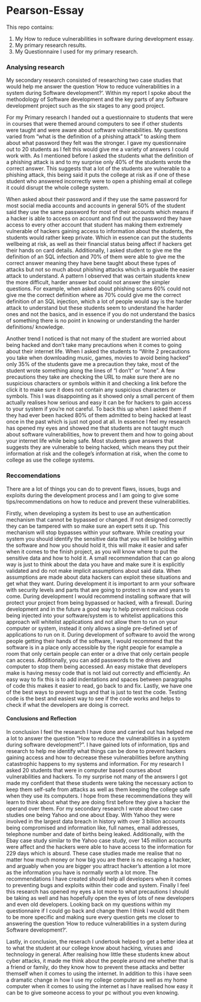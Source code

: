 # Pearson-Essay

This repo contains:

1. My How to reduce vulnerabilities in software during development essay.
2. My primary research results.
3. My Questionnaire I used for my primary research.

### Analysing research 
My secondary research consisted of researching two case studies that would help me answer the question ‘How to reduce vulnerabilities in a system during Software development?’. Within my report I spoke about the methodology of Software development and the key parts of any Software development project such as the six stages to any good project. 

For my Primary research I handed out a questionnaire to students that were in courses that were themed around computers to see if other students were taught and were aware about software vulnerabilities. My questions varied from “what is the definition of a phishing attack” to asking them about what password they felt was the stronger. I gave my questionnaire out to 20 students as I felt this would give me a variety of answers I could work with. As I mentioned before I asked the students what the definition of a phishing attack is and to my surprise only 40% of the students wrote the correct answer. This suggests that a lot of the students are vulnerable to a phishing attack, this being said it puts the college at risk as if one of these student who answered incorrectly were to open a phishing email at college it could disrupt the whole college system. 

When asked about their password and if they use the same password for most social media accounts and accounts in general 50% of the student said they use the same password for most of their accounts which means if a hacker is able to access on account and find out the password they have access to every other account that student has making them extremely vulnerable of hackers gaining access to information about the students, the students would rather keep private. Which in essence can put the students wellbeing at risk, as well as their financial status being affect if hackers get their hands on card details. Additionally, I asked student to give me the definition of an SQL infection and 70% of them were able to give me the correct answer meaning they have bene taught about these types of attacks but not so much about phishing attacks which is arguable the easier attack to understand. A pattern I observed that was certain students knew the more difficult, harder answer but could not answer the simpler questions. For example, when asked about phishing scams 60% could not give me the correct definition where as 70% could give me the correct definition of an SQL injection, which a lot of people would say is the harder attack to understand but these students seem to understand the harder ones and not the basics, and in essence if you do not understand the basics of something there is no point in knowing or understanding the harder definitions/ knowledge.  

Another trend I noticed is that not many of the student are worried about being hacked and don’t take many precautions when it comes to going about their internet life. When I asked the students to “Write 2 precautions you take when downloading music, games, movies to avoid being hacked” only 35% of the students gave me a precaution they take, most of the student wrote something along the lines of “I don’t” or “none”. A few precautions they take are checking the URL to make sure there are no suspicious characters or symbols within it and checking a link before the click it to make sure it does not contain any suspicious characters or symbols. This I was disappointing as it showed only a small percent of them actually realises how serious and easy it can be for hackers to gain access to your system if you’re not careful. To back this up when I asked them if they had ever been hacked 80% of them admitted to being hacked at least once in the past which is just not good at all. In essence I feel my research has opened my eyes and showed me that students are not taught much about software vulnerabilities, how to prevent them and how to going about your internet life while being safe. Most students gave answers that suggests they are vulnerable to being hacked, which means they put their information at risk and the college’s information at risk, when the come to college as use the college systems.

### Reccomendations

There are a lot of things you can do to prevent flaws, issues, bugs and exploits during the development process and I am going to give some tips/recommendations on how to reduce and prevent these vulnerabilities. 

Firstly, when developing a system its best to use an authentication mechanism that cannot be bypassed or changed. If not designed correctly they can be tampered with so make sure an expert sets it up. This mechanism will stop bypasses within your software. While creating your system you should identify the sensitive data that you will be holding within the software and how you should hold it, this will make it easier and safer when it comes to the finish project, as you will know where to put the sensitive data and how to hold it. A small recommendation that can go along way is just to think about the data you have and make sure it is explicitly validated and do not make implicit assumptions about said data. When assumptions are made about data hackers can exploit these situations and get what they want. During development it is important to arm your software with security levels and parts that are going to protect is now and years to come. During development I would recommend installing software that will protect your project from being bypassed or hacked, with a firewall. During development and in the future a good way to help prevent malicious code being injected into your software/system is to whitelist applications this approach will whitelist applications and not allow them to run on your computer or system, instead it only allows a single pre-defined set of applications to run on it. During development of software to avoid the wrong people getting their hands of the software, I would recommend that the software is in a place only accessible by the right people for example a room that only certain people can enter or a drive that only certain people can access. Additionally, you can add passwords to the drives and computer to stop them being accessed. An easy mistake that developers make is having messy code that is not laid out correctly and efficiently. An easy way to fix this is to add indentations and spaces between paragraphs of code this makes it easier to read, go back to and fix. Lastly, we have one of the best ways to prevent bugs and that is just to test the code. Testing code is the best and easiest way to see if the code works and helps to check if what the developers are doing is correct.

#### Conclusions and Reflection
In conclusion I feel the research I have done and carried out has helped me a lot to answer the question “How to reduce the vulnerabilities in a system during software development?”. I have gained lots of information, tips and research to help me identify what things can be done to prevent hackers gaining access and how to decrease these vulnerabilities before anything catastrophic happens to my systems and information. For my research I asked 20 students that were in computer based courses about vulnerabilities and hackers. To my surprise not many of the answers I got made my confident that these students were taking the necessary action to keep them self-safe from attacks as well as them keeping the college safe when they use its computers. I hope from these recommendations they will learn to think about what they are doing first before they give a hacker the operand over them. For my secondary research I wrote about two case studies one being Yahoo and one about Ebay. With Yahoo they were involved in the largest data breach in history with over 3 billion accounts being compromised and information like, full names, email addresses, telephone number and date of births being leaked. Additionally, with the Ebay case study similar to the Yahoo case study, over 145 million accounts were affect and the hackers were able to have access to the information for 229 days which is absurd. These case studies made me realise that no matter how much money or how big you are there is no escaping a hacker, and arguably when you are bigger you attract hacker’s attention a lot more as the information you have is normally worth a lot more. The recommendations I have created should help all developers when it comes to preventing bugs and exploits within their code and system. Finally I feel this research has opened my eyes a lot more to what precautions I should be taking as well and has hopefully open the eyes of lots of new developers and even old developers. Looking back on my questions within my questionnaire if I could go back and change them I think I would edit them to be more specific and making sure every question gets me closer to answering the question ‘How to reduce vulnerabilities in a system during Software development?’.

Lastly, in conclusion, the reserach I undertook helped to get a better idea at to what the student at our college know about hacking, viruses and technology in general. After realising how little these students knew about cyber attacks, it made me think about the people around me whether that is a friend or family, do they know how to prevent these attacks and better themself when it comes to using the internet. In addition to this i have seen a dramatic change in how I use my college computer as well as my home computer when it comes to using the internet as I have realised how easy it can be to give someone access to your pc without you even knowing.
